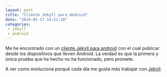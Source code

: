```yaml
---
layout: post
title: "Cliente Jekyll para Android"
date: "2014-01-17 14:51:10"
categories:
 - jekyll
 - android
---
```


Me he encontrado con un [cliente Jekyll para android][playstore] con el cual publicar desde los dispositivos que lleven Android. La verdad es que la primera y única prueba que he hecho no ha funcionado, pero promete.

A ver como evoluciona porqué cada día me gusta más trabajar con [Jekyll][jekyll].

[playstore]: https://play.google.com/store/apps/details?id=gr.tsagi.jekyllforandroid
[jekyll]: http://jekyllrb.com
